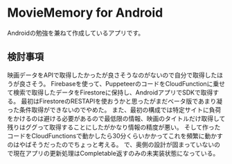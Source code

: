 # MovieMemory for Android
Androidの勉強を兼ねて作成しているアプリです。

## 検討事項
映画データをAPIで取得したかったが良さそうなのがないので自分で取得したほうが良さそう。
Firebaseを使って、PuppeteerのコードをCloudFunctionに乗せて検索で取得したデータをFirestoreに保持し、AndroidアプリでSDKで取得する。
最初はFirestoreのRESTAPIを使おうかと思ったがまだベータ版であまり凝った条件取得ができないのでやめた。
また、最初の構成では特定サイトに負荷をかけるのは避ける必要があるので最低限の情報、映画のタイトルだけ取得して残りはググって取得することにしたがかなり情報の精度が悪い。
そして作ったコードをCloudFunctionsで動かしたら30分くらいかかってこれを頻繁に動かすのはやばそうだったのでちょっと考える。
で、奥側の設計が固まっていないので現在アプリの更新処理はCompletable返すのみの未実装状態になっている。

